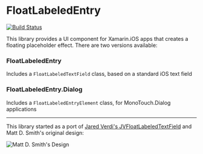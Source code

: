 FloatLabeledEntry
============

[![Build Status](https://www.bitrise.io/app/9a6d51a7e8d9e68b.svg?token=jv9iKL097ydCSwPLV1eTug&branch=master)](https://www.bitrise.io/app/9a6d51a7e8d9e68b)

This library provides a UI component for Xamarin.iOS apps that creates a floating placeholder effect. There are two versions available:

### FloatLabeledEntry

Includes a `FloatLabeledTextField` class, based on a standard iOS text field

### FloatLabeledEntry.Dialog

Includes a `FloatLabeledEntryElement` class, for MonoTouch.Dialog applications

---

This library started as a port of [Jared Verdi's JVFloatLabeledTextField](https://github.com/jverdi/JVFloatLabeledTextField) and Matt D. Smith's original design:

![Matt D. Smith's Design](http://dribbble.s3.amazonaws.com/users/6410/screenshots/1254439/form-animation-_gif_.gif)
